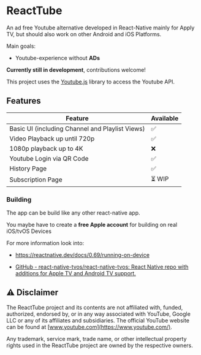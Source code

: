 # ReactTube

An ad free Youtube alternative developed in React-Native mainly for Apply TV, but should also work on other Android and iOS Platforms.

Main goals:

- Youtube-experience without **ADs**

**Currently still in development**, contributions welcome!

This project uses the [Youtube.js](https://github.com/LuanRT/YouTube.js) library to access the Youtube API.

## Features

| Feature                                         | Available |
| ----------------------------------------------- | --------- |
| Basic UI (including Channel and Playlist Views) | ✅         |
| Video Playback up until 720p                    | ✅         |
| 1080p playback up to 4K                         | ❌         |
| Youtube Login via QR Code                       | ✅         |
| History Page                                    | ✅         |
| Subscription Page                               | ⏳ WIP     |

### Building

The app can be build like any other react-native app.

You maybe have to create a **free Apple account** for building on real iOS/tvOS Devices

For more information look into:

- https://reactnative.dev/docs/0.69/running-on-device

- [GitHub - react-native-tvos/react-native-tvos: React Native repo with additions for Apple TV and Android TV support.](https://github.com/react-native-tvos/react-native-tvos)

## ⚠️ Disclaimer

The ReactTube project and its contents are not affiliated with, funded, authorized, endorsed by, or in any way associated with YouTube, Google LLC or any of its affiliates and subsidiaries. The official YouTube website can be found at [www.youtube.com](https://www.youtube.com/).

Any trademark, service mark, trade name, or other intellectual property rights used in the ReactTube project are owned by the respective owners.
